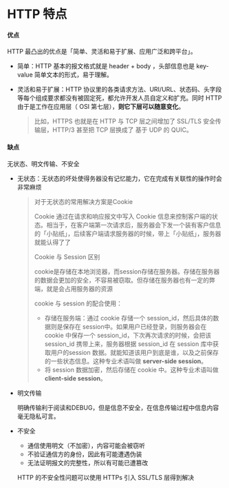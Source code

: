 # HTTP 特点

#### 优点

HTTP 最凸出的优点是「简单、灵活和易于扩展、应用广泛和跨平台」。

- 简单：HTTP 基本的报文格式就是 header + body ，头部信息也是 key-value 简单文本的形式，易于理解。

- 灵活和易于扩展：HTTP 协议里的各类请求方法、URI/URL、状态码、头字段等每个组成要求都没有被固定死，都允许开发人员自定义和扩充。同时 HTTP 由于是工作在应用层（ OSI 第七层），**则它下层可以随意变化**。

  > 比如，HTTPS 也就是在 HTTP 与 TCP 层之间增加了 SSL/TLS 安全传输层，HTTP/3 甚至把 TCP 层换成了 基于 UDP 的 QUIC。

#### 缺点

无状态、明文传输、不安全

- 无状态：无状态的坏处使得务器没有记忆能力，它在完成有关联性的操作时会非常麻烦

  > 对于无状态的常用解决方案是Cookie
  >
  > Cookie 通过在请求和响应报文中写入 Cookie 信息来控制客户端的状态。相当于，在客户端第一次请求后，服务器会下发一个装有客户信息的「小贴纸」，后续客户端请求服务器的时候，带上「小贴纸」，服务器就能认得了了
  >
  > Cookie 与 Session 区别
  >
  > cookie是存储在本地浏览器，而session存储在服务器。存储在服务器的数据会更加的安全，不容易被窃取。但存储在服务器也有一定的弊端，就是会占用服务器的资源
  >
  > cookie 与 session 的配合使用：
  >
  > - 存储在服务端：通过 cookie 存储一个 session_id，然后具体的数据则是保存在 session中。如果用户已经登录，则服务器会在 cookie 中保存一个 session_id，下次再次请求的时候，会把该 session_id 携带上来，服务器根据 session_id 在 session 库中获取用户的session 数据。就能知道该用户到底是谁，以及之前保存的一些状态信息。这种专业术语叫做 **server-side session**。
  > - 将 session 数据加密，然后存储在 cookie 中。这种专业术语叫做 **client-side session**。

- 明文传输

  明确传输利于阅读和DEBUG，但是信息不安全，在信息传输过程中信息内容毫无隐私可言。

- 不安全

  - 通信使用明文（不加密），内容可能会被窃听
  - 不验证通信方的身份，因此有可能遭遇伪装
  - 无法证明报文的完整性，所以有可能已遭篡改

  HTTP 的不安全性问题可以使用 HTTPs 引入 SSL/TLS 层得到解决